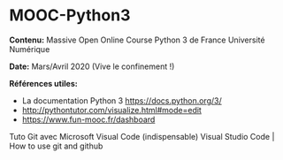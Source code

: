 # MOOC-Python3
**Contenu:** Massive Open Online Course Python 3 de France Université Numérique

**Date:** Mars/Avril 2020 (Vive le confinement !)

**Références utiles:**

- La documentation Python 3 https://docs.python.org/3/
- http://pythontutor.com/visualize.html#mode=edit
- https://www.fun-mooc.fr/dashboard


Tuto Git avec Microsoft Visual Code (indispensable)
Visual Studio Code | How to use git and github
